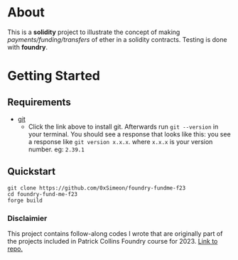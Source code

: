 # About 
This is a **solidity** project to illustrate the concept of making *payments/funding/transfers* of ether in a solidity contracts.  Testing is done with **foundry**. 

# Getting Started
## Requirements
- [git](https://git-scm.com/book/en/v2/Getting-Started-Installing-Git)
  - Click the link above to install git. Afterwards run `git --version` in your terminal. You should see a response that looks like this: you see a response like `git version x.x.x`. where `x.x.x` is your version number. eg: `2.39.1`

## Quickstart 

```
git clone https://github.com/0xSimeon/foundry-fundme-f23
cd foundry-fund-me-f23
forge build
```

### Disclaimier
This project contains follow-along codes I wrote that are  originally part of the projects included in Patrick Collins Foundry course for 2023. [Link to repo.](https://github.com/Cyfrin/foundry-fund-me-f23)